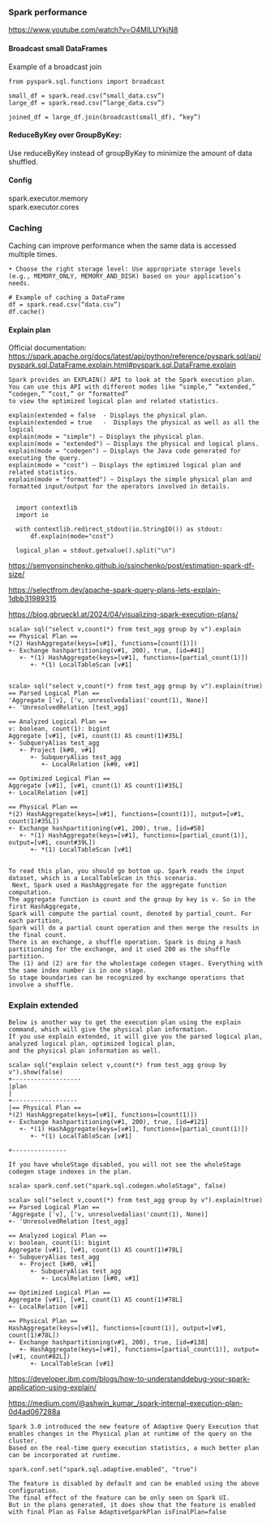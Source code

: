 ### Spark performance

https://www.youtube.com/watch?v=O4MlLUYkjN8


####  Broadcast small DataFrames

 Example of a broadcast join
``` 
from pyspark.sql.functions import broadcast

small_df = spark.read.csv(“small_data.csv”)
large_df = spark.read.csv(“large_data.csv”)

joined_df = large_df.join(broadcast(small_df), “key”)
```
#### ReduceByKey over GroupByKey: 
Use reduceByKey instead of groupByKey to minimize the amount of data shuffled.


#### Config

spark.executor.memory  
spark.executor.cores    


### Caching

Caching can improve performance when the same data is accessed multiple times.

```
• Choose the right storage level: Use appropriate storage levels (e.g., MEMORY_ONLY, MEMORY_AND_DISK) based on your application’s needs.

# Example of caching a DataFrame
df = spark.read.csv(“data.csv”)
df.cache()
```


#### Explain plan

Official documentation:
https://spark.apache.org/docs/latest/api/python/reference/pyspark.sql/api/pyspark.sql.DataFrame.explain.html#pyspark.sql.DataFrame.explain

```
Spark provides an EXPLAIN() API to look at the Spark execution plan.
You can use this API with different modes like “simple,” “extended,” “codegen,” “cost,” or “formatted” 
to view the optimized logical plan and related statistics.

explain(extended = false  - Displays the physical plan.
explain(extended = true   -  Displays the physical as well as all the logical
explain(mode = "simple") — Displays the physical plan.
explain(mode = "extended") — Displays the physical and logical plans.
explain(mode = "codegen") — Displays the Java code generated for executing the query.
explain(mode = "cost") — Displays the optimized logical plan and related statistics.
explain(mode = "formatted") — Displays the simple physical plan and formatted input/output for the operators involved in details.


  import contextlib
  import io

  with contextlib.redirect_stdout(io.StringIO()) as stdout:
      df.explain(mode="cost")

  logical_plan = stdout.getvalue().split("\n")
```

https://semyonsinchenko.github.io/ssinchenko/post/estimation-spark-df-size/

https://selectfrom.dev/apache-spark-query-plans-lets-explain-1dbb31989315

https://blog.gbrueckl.at/2024/04/visualizing-spark-execution-plans/

```
scala> sql("select v,count(*) from test_agg group by v").explain
== Physical Plan ==
*(2) HashAggregate(keys=[v#1], functions=[count(1)])
+- Exchange hashpartitioning(v#1, 200), true, [id=#41]
   +- *(1) HashAggregate(keys=[v#1], functions=[partial_count(1)])
      +- *(1) LocalTableScan [v#1]


scala> sql("select v,count(*) from test_agg group by v").explain(true)
== Parsed Logical Plan ==
'Aggregate ['v], ['v, unresolvedalias('count(1), None)]
+- 'UnresolvedRelation [test_agg]

== Analyzed Logical Plan ==
v: boolean, count(1): bigint
Aggregate [v#1], [v#1, count(1) AS count(1)#35L]
+- SubqueryAlias test_agg
   +- Project [k#0, v#1]
      +- SubqueryAlias test_agg
         +- LocalRelation [k#0, v#1]

== Optimized Logical Plan ==
Aggregate [v#1], [v#1, count(1) AS count(1)#35L]
+- LocalRelation [v#1]

== Physical Plan ==
*(2) HashAggregate(keys=[v#1], functions=[count(1)], output=[v#1, count(1)#35L])
+- Exchange hashpartitioning(v#1, 200), true, [id=#58]
   +- *(1) HashAggregate(keys=[v#1], functions=[partial_count(1)], output=[v#1, count#39L])
      +- *(1) LocalTableScan [v#1]


To read this plan, you should go bottom up. Spark reads the input dataset, which is a LocalTableScan in this scenario.
 Next, Spark used a HashAggregate for the aggregate function computation.
The aggregate function is count and the group by key is v. So in the first HashAggregate,
Spark will compute the partial count, denoted by partial_count. For each partition,
Spark will do a partial count operation and then merge the results in the final count.
There is an exchange, a shuffle operation. Spark is doing a hash partitioning for the exchange, and it used 200 as the shuffle partition.
The (1) and (2) are for the wholestage codegen stages. Everything with the same index number is in one stage.
So stage boundaries can be recognized by exchange operations that involve a shuffle.
```

### Explain extended
```
Below is another way to get the execution plan using the explain command, which will give the physical plan information.
If you use explain extended, it will give you the parsed logical plan, analyzed logical plan, optimized logical plan,
and the physical plan information as well.

scala> sql("explain select v,count(*) from test_agg group by v").show(false)
+-------------------
|plan                                                                                                                                                                                                                                    |
+------------------
|== Physical Plan ==
*(2) HashAggregate(keys=[v#1], functions=[count(1)])
+- Exchange hashpartitioning(v#1, 200), true, [id=#121]
   +- *(1) HashAggregate(keys=[v#1], functions=[partial_count(1)])
      +- *(1) LocalTableScan [v#1]

+---------------
 
If you have wholeStage disabled, you will not see the wholeStage codegen stage indexes in the plan.

scala> spark.conf.set("spark.sql.codegen.wholeStage", false)

scala> sql("select v,count(*) from test_agg group by v").explain(true)
== Parsed Logical Plan ==
'Aggregate ['v], ['v, unresolvedalias('count(1), None)]
+- 'UnresolvedRelation [test_agg]

== Analyzed Logical Plan ==
v: boolean, count(1): bigint
Aggregate [v#1], [v#1, count(1) AS count(1)#78L]
+- SubqueryAlias test_agg
   +- Project [k#0, v#1]
      +- SubqueryAlias test_agg
         +- LocalRelation [k#0, v#1]

== Optimized Logical Plan ==
Aggregate [v#1], [v#1, count(1) AS count(1)#78L]
+- LocalRelation [v#1]

== Physical Plan ==
HashAggregate(keys=[v#1], functions=[count(1)], output=[v#1, count(1)#78L])
+- Exchange hashpartitioning(v#1, 200), true, [id=#138]
   +- HashAggregate(keys=[v#1], functions=[partial_count(1)], output=[v#1, count#82L])
      +- LocalTableScan [v#1]
```
https://developer.ibm.com/blogs/how-to-understanddebug-your-spark-application-using-explain/

https://medium.com/@ashwin_kumar_/spark-internal-execution-plan-0d4ad067288a

```
Spark 3.0 introduced the new feature of Adaptive Query Execution that enables changes in the Physical plan at runtime of the query on the cluster.
Based on the real-time query execution statistics, a much better plan can be incorporated at runtime.

spark.conf.set("spark.sql.adaptive.enabled", "true")

The feature is disabled by default and can be enabled using the above configuration.
The final effect of the feature can be only seen on Spark UI.
But in the plans generated, it does show that the feature is enabled with final Plan as False AdaptiveSparkPlan isFinalPlan=false
```
